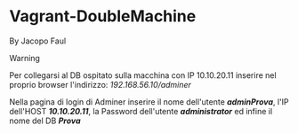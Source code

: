 # Vagrant-DoubleMachine

By Jacopo Faul

> [!WARNING]
> Per collegarsi al DB ospitato sulla macchina con IP 10.10.20.11 inserire nel proprio browser l'indirizzo: *192.168.56.10/adminer*
>
> Nella pagina di login di Adminer inserire il nome dell'utente ***adminProva***, l'IP dell'HOST ***10.10.20.11***, la Password dell'utente ***administrator*** ed infine il nome del DB ***Prova*** 


